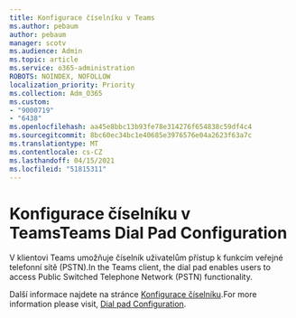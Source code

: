 ```yaml
---
title: Konfigurace číselníku v Teams
ms.author: pebaum
author: pebaum
manager: scotv
ms.audience: Admin
ms.topic: article
ms.service: o365-administration
ROBOTS: NOINDEX, NOFOLLOW
localization_priority: Priority
ms.collection: Adm_O365
ms.custom:
- "9000719"
- "6438"
ms.openlocfilehash: aa45e8bbc13b93fe78e314276f654838c59df4c4
ms.sourcegitcommit: 8bc60ec34bc1e40685e3976576e04a2623f63a7c
ms.translationtype: MT
ms.contentlocale: cs-CZ
ms.lasthandoff: 04/15/2021
ms.locfileid: "51815311"
---
```

# <a name="teams-dial-pad-configuration"></a><span data-ttu-id="ceb78-102">Konfigurace číselníku v Teams</span><span class="sxs-lookup"><span data-stu-id="ceb78-102">Teams Dial Pad Configuration</span></span>

<span data-ttu-id="ceb78-103">V klientovi Teams umožňuje číselník uživatelům přístup k funkcím veřejné telefonní sítě (PSTN).</span><span class="sxs-lookup"><span data-stu-id="ceb78-103">In the Teams client, the dial pad enables users to access Public Switched Telephone Network (PSTN) functionality.</span></span>  

<span data-ttu-id="ceb78-104">Další informace najdete na stránce [Konfigurace číselníku](https://docs.microsoft.com/microsoftteams/dial-pad-configuration).</span><span class="sxs-lookup"><span data-stu-id="ceb78-104">For more information please visit, [Dial pad Configuration](https://docs.microsoft.com/microsoftteams/dial-pad-configuration).</span></span>
